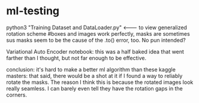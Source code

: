 # ml-testing
python3 "Training Dataset and DataLoader.py"            <--- to view generalized rotation scheme #boxes and images work perfectly, masks are sometimes sus
masks seem to be the cause of the .to() error, too. No pun intended?

Variational Auto Encoder notebook: this was a half baked idea that went farther than I thought, but not far enough to be effective.


conclusion: it's hard to make a better ml algorithm than these kaggle masters: that said, there would be a shot at it if I found a way to reliably rotate the masks.
The reason I think this is because the rotated images look really seamless. I can barely even tell they have the rotation gaps in the corners.
